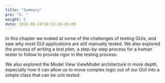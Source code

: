 ```yaml
---
title: "Summary"
pre: "5. "
weight: 5
date: 2018-08-24T10:53:26-05:00
---
```


In this chapter we looked at some of the challenges of testing GUIs, and saw why most GUI applications are still manually tested.  We also explored the process of writing a _test plan_, a step-by-step process for a human tester to follow to provide rigor in the testing process. 

We also explored the Model View ViewModel architecture in more depth, especially how it can allow us to move complex logic out of our GUI into a simple class that can be unit tested.